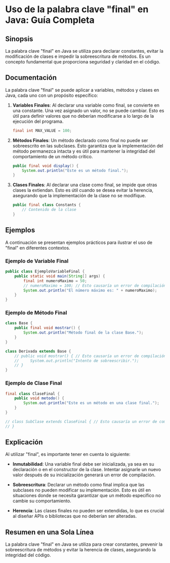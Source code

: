 <!--
Meta Description: # Uso de la palabra clave "final" en Java: Guía Completa ## Sinopsis La palabra clave "final" en Java se utiliza para declarar constantes, evitar la m...
Meta Keywords: final, java, que, método, una
-->

# Uso de la palabra clave "final" en Java: Guía Completa

## Sinopsis
La palabra clave "final" en Java se utiliza para declarar constantes, evitar la modificación de clases e impedir la sobreescritura de métodos. Es un concepto fundamental que proporciona seguridad y claridad en el código.

## Documentación
La palabra clave "final" se puede aplicar a variables, métodos y clases en Java, cada uno con un propósito específico:

1. **Variables Finales**: Al declarar una variable como final, se convierte en una constante. Una vez asignado un valor, no se puede cambiar. Esto es útil para definir valores que no deberían modificarse a lo largo de la ejecución del programa.

   ```java
   final int MAX_VALUE = 100;
   ```

2. **Métodos Finales**: Un método declarado como final no puede ser sobreescrito en las subclases. Esto garantiza que la implementación del método permanezca intacta y es útil para mantener la integridad del comportamiento de un método crítico.

   ```java
   public final void display() {
       System.out.println("Este es un método final.");
   }
   ```

3. **Clases Finales**: Al declarar una clase como final, se impide que otras clases la extiendan. Esto es útil cuando se desea evitar la herencia, asegurando que la implementación de la clase no se modifique.

   ```java
   public final class Constants {
       // Contenido de la clase
   }
   ```

## Ejemplos
A continuación se presentan ejemplos prácticos para ilustrar el uso de "final" en diferentes contextos.

### Ejemplo de Variable Final
```java
public class EjemploVariableFinal {
    public static void main(String[] args) {
        final int numeroMaximo = 50;
        // numeroMaximo = 100; // Esto causaría un error de compilación
        System.out.println("El número máximo es: " + numeroMaximo);
    }
}
```

### Ejemplo de Método Final
```java
class Base {
    public final void mostrar() {
        System.out.println("Método final de la clase Base.");
    }
}

class Derivada extends Base {
    // public void mostrar() { // Esto causaría un error de compilación
    //     System.out.println("Intento de sobreescribir.");
    // }
}
```

### Ejemplo de Clase Final
```java
final class ClaseFinal {
    public void metodo() {
        System.out.println("Este es un método en una clase final.");
    }
}

// class SubClase extends ClaseFinal { // Esto causaría un error de compilación
// }
```

## Explicación
Al utilizar "final", es importante tener en cuenta lo siguiente:

- **Inmutabilidad**: Una variable final debe ser inicializada, ya sea en su declaración o en el constructor de la clase. Intentar asignarle un nuevo valor después de su inicialización generará un error de compilación.
  
- **Sobreescritura**: Declarar un método como final implica que las subclases no pueden modificar su implementación. Esto es útil en situaciones donde se necesita garantizar que un método específico no cambie su comportamiento.

- **Herencia**: Las clases finales no pueden ser extendidas, lo que es crucial al diseñar APIs o bibliotecas que no deberían ser alteradas.

## Resumen en una Sola Línea
La palabra clave "final" en Java se utiliza para crear constantes, prevenir la sobreescritura de métodos y evitar la herencia de clases, asegurando la integridad del código.